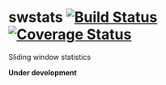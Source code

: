 # swstats [![Build Status](https://travis-ci.org/solzimer/swstats.svg?branch=master)](https://travis-ci.org/solzimer/swstats) [![Coverage Status](https://coveralls.io/repos/github/solzimer/swstats/badge.svg?branch=master)](https://coveralls.io/github/solzimer/swstats?branch=master)

Sliding window statistics

**Under development**
